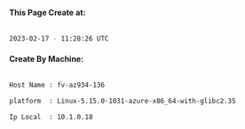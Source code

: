 
   
#### This Page Create at:

```bash

2023-02-17 - 11:28:26 UTC

```

#### Create By Machine:

```bash

Host Name : fv-az934-136

platform  : Linux-5.15.0-1031-azure-x86_64-with-glibc2.35

Ip Local  : 10.1.0.18

```

